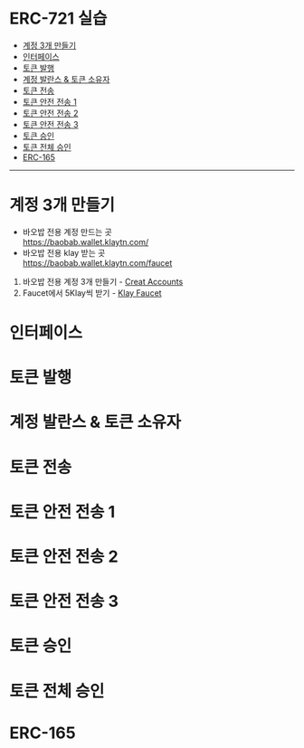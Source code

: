 # ERC-721 실습
- [계정 3개 만들기](#계정-3개-만들기)
- [인터페이스](#인터페이스)
- [토큰 발행](#토큰-발행)
- [계정 발란스 & 토큰 소유자](#계정-발란스-&-토큰-소유자)
- [토큰 전송](#토큰-전송)
- [토큰 안전 전송 1](#토큰-안전-전송-1)
- [토큰 안전 전송 2](#토큰-안전-전송-2)
- [토큰 안전 전송 3](#토큰-안전-전송-3)
- [토큰 승인](#토큰-승인)
- [토큰 전체 승인](#토큰-전체-승인)
- [ERC-165](#erc-165)
<hr>

# 계정 3개 만들기
- 바오밥 전용 계정 만드는 곳   
https://baobab.wallet.klaytn.com/
- 바오밥 전용 klay 받는 곳   
https://baobab.wallet.klaytn.com/faucet   

1. 바오밥 전용 계정 3개 만들기 - [Creat Accounts](https://github.com/lhn1455/TIL/blob/main/Inflearn/Klaytn%20%ED%81%B4%EB%A0%88%EC%9D%B4%ED%8A%BC%20%EB%B8%94%EB%A1%9D%EC%B2%B4%EC%9D%B8%20%EC%96%B4%ED%94%8C%EB%A6%AC%EC%BC%80%EC%9D%B4%EC%85%98%20%EB%A7%8C%EB%93%A4%EA%B8%B0%20-%20NFT/reference/Creat%20Accounts.md) 
2. Faucet에서 5Klay씩 받기 - [Klay Faucet](https://github.com/lhn1455/TIL/blob/main/Inflearn/Klaytn%20%ED%81%B4%EB%A0%88%EC%9D%B4%ED%8A%BC%20%EB%B8%94%EB%A1%9D%EC%B2%B4%EC%9D%B8%20%EC%96%B4%ED%94%8C%EB%A6%AC%EC%BC%80%EC%9D%B4%EC%85%98%20%EB%A7%8C%EB%93%A4%EA%B8%B0%20-%20NFT/reference/Klay%20Faucet.md)




# 인터페이스
# 토큰 발행
# 계정 발란스 & 토큰 소유자
# 토큰 전송
# 토큰 안전 전송 1
# 토큰 안전 전송 2
# 토큰 안전 전송 3
# 토큰 승인
# 토큰 전체 승인
# ERC-165

